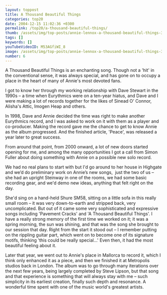 ```yaml
---
layout: toppost
title: A Thousand Beautiful Things
categories: top20
date: 2004-12-15 11:02:36 +0300
permalink: /top20/a-thousand-beautiful-things/
thumb: /assets/img/top-posts/annie-lennox-a-thousand-beautiful-things-3631.jpg
tags: []
keywords: []
youTubeVideoID: M53AGfiWI_8
image: /assets/img/top-posts/annie-lennox-a-thousand-beautiful-things-3631.jpg
number: 6
---
```


A Thousand Beautiful Things is an enchanting song. Though not a 'hit' in the conventional sense, it was always special, and has gone on to occupy a place in the heart of many of Annie's most devoted fans.

I got to know her through my working relationship with Dave Stewart in the 1990s – a time when Eurythmics were on a ten-year hiatus, and Dave and I were making a lot of records together for the likes of Sinead O' Connor, Alisha's Attic, Imogen Heap and others.

In 1998, Dave and Annie decided the time was right to make another Eurythmics record, and I was asked to work on it with them as a player and co-producer. Making the record gave me the chance to get to know Annie as the album progressed. And the finished article, 'Peace', was released a year later to great success. 

From around that point, from 2000 onward, a lot of new doors started opening for me, and among the many opportunities I got a call from Simon Fuller about doing something with Annie on a possible new solo record. 

We had no real plans to start with but I'd go around to her house in Highgate and we’d do preliminary work on Annie’s new songs,  just the two of us – she had an upright Steinway in one of the rooms, we had some basic recording gear, and we'd demo new ideas, anything that felt right on the day. 

She'd sing on a hand-held Shure SM58, sitting on a little sofa in this really small room – it was very down-to-earth and stripped back, very uncomplicated. But out of it came some very sophisticated and expressive songs including 'Pavement Cracks' and 'A Thousand Beautiful Things'. I have a really strong memory of the first time we worked on it; it was a spring morning, the sun was shining, and that was the song she brought to our session that day. Right from the start it stood out – I remember putting on the rippling guitar part, which went on to become one of its signature motifs, thinking 'this could be really special...' Even then, it had the most beautiful feeling about it.

Later that year, we went out to Annie's place in Mallorca to record it, which I think only enhanced it as a piece, and then we finished it at Metropolis studios back in London. The album was to go through many iterations over the next few years, being largely completed by Steve Lipson, but that song and that experience is something that will always stay with me – such simplicity in its earliest creation, finally such depth and resonance. A wonderful time spent with one of the music world's greatest artists. 